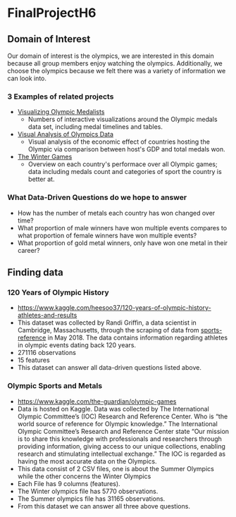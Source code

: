 # FinalProjectH6
## Domain of Interest
Our domain of interest is the olympics, we are interested in this domain because all group members enjoy watching the olympics. Additionally, we choose the olympics because we felt there was a variety of information we can look into.  

### 3 Examples of related projects

- [Visualizing Olympic Medalists](http://rio2016.thegamma.net) 
  - Numbers of interactive visualizations around the Olympic medals data set, including medal timelines and tables.
- [Visual Analysis of Olympics Data](https://towardsdatascience.com/visual-analysis-of-olympics-data-16273f7c6cf2)
  - Visual analysis of the economic effect of countries hosting the Olympic via comparison between host's GDP and total medals won.   
- [The Winter Games](https://www.dremio.com/the-winter-olympics/)
  - Overview on each country's performace over all Olympic games; data including medals count and categories of sport the country is better at.   

### What Data-Driven Questions do we hope to answer
- How has the number of metals each country has won changed over time?
- What proportion of male winners have won multiple events compares to what proportion of female winners have won multiple events?
- What proportion of gold metal winners, only have won one metal in their career?

## Finding data

### 120 Years of Olympic History
- https://www.kaggle.com/heesoo37/120-years-of-olympic-history-athletes-and-results
- This dataset was collected by Randi Griffin, a data scientist in Cambridge, Massachusetts, through the scraping of data from [sports-reference](www.sports-reference.com) in May 2018. The data contains information regarding athletes in olympic events dating back 120 years.
- 271116 observations
- 15 features
- This dataset can answer all data-driven questions listed above.
### Olympic Sports and Metals
- https://www.kaggle.com/the-guardian/olympic-games
- Data is hosted on Kaggle. Data was collected by The International Olympic Committee’s (IOC) Research and Reference Center. Who is “the world source of reference for Olympic knowledge.” The International Olympic Committee’s Research and Reference Center state “Our mission is to share this knowledge with professionals and researchers through providing information, giving access to our unique collections, enabling research and stimulating intellectual exchange.” The IOC is regarded as having the most accurate data on the Olympics.
- This data consist of 2 CSV files, one is about the Summer Olympics while the other concerns the Winter Olympics
- Each File has 9 columns (features).
- The Winter olympics file has 5770 observations.
- The Summer olympics file has 31165 observations.
- From this dataset we can answer all three above questions. 
